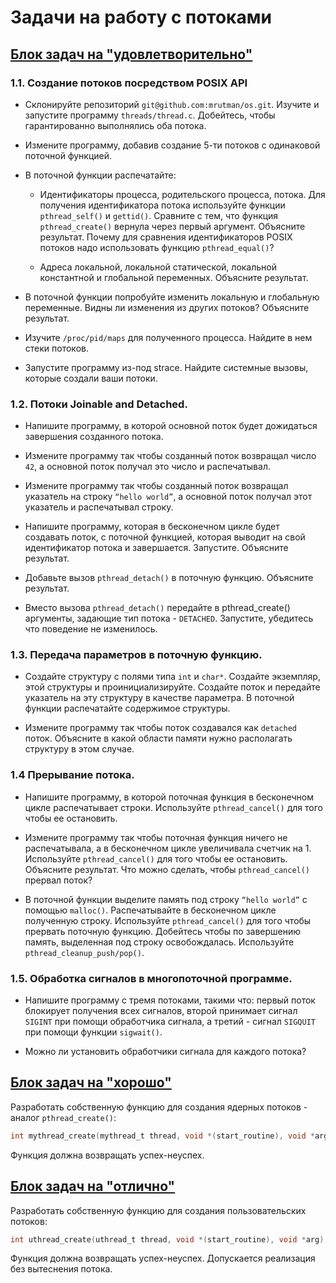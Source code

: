 # Задачи на работу с потоками

## [Блок задач на "удовлетворительно"](./task1)

### 1.1. Создание потоков посредством POSIX API

- Склонируйте репозиторий `git@github.com:mrutman/os.git`. Изучите и запустите программу `threads/thread.c`. Добейтесь, чтобы гарантированно выполнялись оба потока.

- Измените программу, добавив создание 5-ти потоков с одинаковой поточной функцией.

- В поточной функции распечатайте:
  
  - Идентификаторы процесса, родительского процесса, потока. Для получения идентификатора потока используйте функции `pthread_self()` и `gettid()`. Сравните с тем, что функция `pthread_create()` вернула через первый аргумент. Объясните результат. Почему для сравнения идентификаторов POSIX потоков надо использовать функцию `pthread_equal()`?

  - Адреса локальной, локальной статической, локальной константной и глобальной переменных. Объясните результат.

- В поточной функции попробуйте изменить локальную и глобальную переменные. Видны ли изменения из других потоков? Объясните результат.

- Изучите `/proc/pid/maps` для полученного процесса. Найдите в нем стеки потоков.

- Запустите программу из-под strace. Найдите системные вызовы, которые создали ваши потоки.

### 1.2. Потоки Joinable and Detached.

- Напишите программу, в которой основной поток будет дожидаться завершения созданного потока.

- Измените программу так чтобы созданный поток возвращал число `42`, а основной поток получал это число и распечатывал.

- Измените программу так чтобы созданный поток возвращал указатель на строку `“hello world”`, а основной поток получал этот указатель и распечатывал строку.
  
- Напишите программу, которая в бесконечном цикле будет создавать поток, с поточной функцией, которая выводит на свой идентификатор потока и завершается. Запустите. Объясните результат.

- Добавьте вызов `pthread_detach()` в поточную функцию. Объясните результат.

- Вместо вызова `pthread_detach()` передайте в pthread_create() аргументы, задающие тип потока - `DETACHED`. Запустите, убедитесь что поведение не изменилось.

### 1.3. Передача параметров в поточную функцию.

- Создайте структуру с полями типа `int` и `char*`. Создайте экземпляр, этой структуры и проинициализируйте. 
  Создайте поток и передайте указатель на эту структуру в качестве параметра. В поточной функции распечатайте содержимое структуры.
  
- Измените программу так чтобы поток создавался как `detached` поток. Объясните в какой области памяти нужно располагать структуру в этом случае.

### 1.4 Прерывание потока.

- Напишите программу, в которой поточная функция в бесконечном цикле распечатывает строки. Используйте `pthread_cancel()` для того чтобы ее остановить.
  
- Измените программу так чтобы поточная функция ничего не распечатывала, а в бесконечном цикле увеличивала счетчик на 1. Используйте `pthread_cancel()` для того чтобы ее остановить. Объясните результат. Что можно сделать, чтобы `pthread_cancel()` прервал поток?

- В поточной функции выделите память под строку `“hello world”` с помощью `malloc()`. Распечатывайте в бесконечном цикле полученную строку.  Используйте `pthread_cancel()` для того чтобы прервать поточную функцию. Добейтесь чтобы по завершению память, выделенная под строку освобождалась. Используйте `pthread_cleanup_push/pop()`.


### 1.5. Обработка сигналов в многопоточной программе.

- Напишите программу с тремя потоками, такими что: первый поток блокирует получения всех сигналов, второй принимает сигнал `SIGINT` при помощи обработчика сигнала, а третий - сигнал `SIGQUIT` при помощи функции `sigwait()`.

- Можно ли установить обработчики сигнала для каждого потока?

## [Блок задач на "хорошо"](./task2)

Разработать собственную функцию для создания ядерных потоков - аналог `pthread_create()`:
```c
int mythread_create(mythread_t thread, void *(start_routine), void *arg);
```
Функция должна возвращать успех-неуспех.


## [Блок задач на "отлично"](./task3)

Разработать собственную функцию для создания пользовательских потоков:
```c
int uthread_create(uthread_t thread, void *(start_routine), void *arg);
```
Функция должна возвращать успех-неуспех.
Допускается реализация без вытеснения потока.
